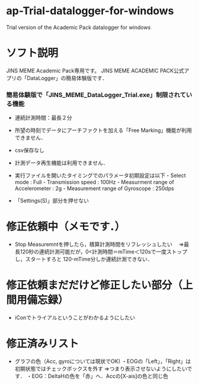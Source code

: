 # ap-Trial-datalogger-for-windows
Trial version of the Academic Pack datalogger for windows

# ソフト説明
JINS MEME Academic Pack専用です。
JINS MEME ACADEMIC PACK公式アプリの「DataLogger」の簡易体験版です．

### 簡易体験版で「JINS_MEME_DataLogger_Trial.exe」制限されている機能
- 連続計測時間：最長２分
- 所望の時刻でデータにアーチファクトを加える「Free Marking」機能が利用できません．
- csv保存なし
- 計測データ再生機能は利用できません．
- 実行ファイルを開いたタイミングでのパラメータ初期設定は以下
      - Select mode : Full
      - Transmission speed : 100Hz
      - Measurment range of Accelerometer : 2g
      - Measurement range of Gyroscope : 250dps
 
- 「Settings(S)」部分を押せない


# 修正依頼中（メモです．）
- Stop Measuremntを押したら，積算計測時間をリフレッシュしたい
　⇒最長120秒の連続計測可能だが，0<計測時間＝mTime＜120sで一度ストップし，スタートすろと 120-mTime分しか連続計測できない．
　
　　
# 修正依頼まだだけど修正したい部分（上間用備忘録）
- iConでトライアルということがわかるようにしたい

# 修正済みリスト
- グラフの色（Acc, gyroについては現状でOK)
   ・EOGの「Left」，「Right」は初期状態ではチェックボックスを外す
     ⇒つまり表示させないようにしたいです．
    ・EOG：DeltaHの色を「赤」へ．Accの[X-ais]の色と同じ色

